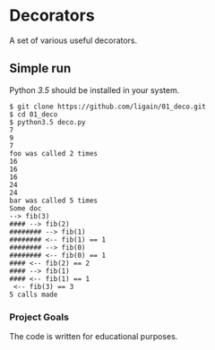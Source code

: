 
# Decorators
A set of various useful decorators.

## Simple run
Python *3.5* should be installed in your system.
```
$ git clone https://github.com/ligain/01_deco.git
$ cd 01_deco
$ python3.5 deco.py 
7
9
7
foo was called 2 times
16
16
16
24
24
bar was called 5 times
Some doc
--> fib(3)
#### --> fib(2)
######## --> fib(1)
######## <-- fib(1) == 1
######## --> fib(0)
######## <-- fib(0) == 1
#### <-- fib(2) == 2
#### --> fib(1)
#### <-- fib(1) == 1
 <-- fib(3) == 3
5 calls made
```

### Project Goals

The code is written for educational purposes. 
